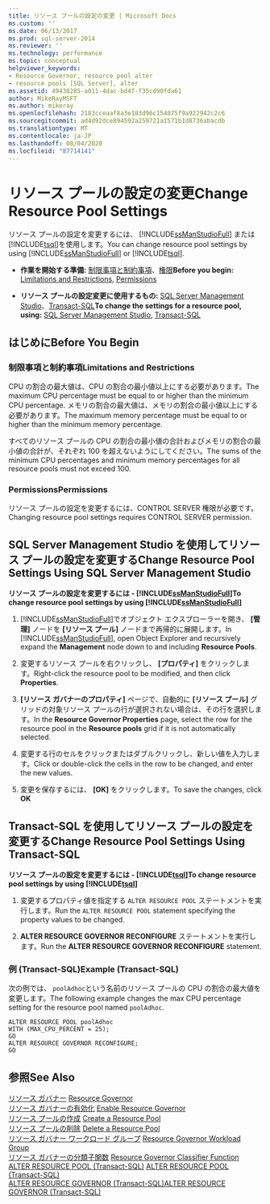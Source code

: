```yaml
---
title: リソース プールの設定の変更 | Microsoft Docs
ms.custom: ''
ms.date: 06/13/2017
ms.prod: sql-server-2014
ms.reviewer: ''
ms.technology: performance
ms.topic: conceptual
helpviewer_keywords:
- Resource Governor, resource pool alter
- resource pools [SQL Server], alter
ms.assetid: 49438285-a011-4dac-bd4f-f35cd90fda61
author: MikeRayMSFT
ms.author: mikeray
ms.openlocfilehash: 2183cceaaf8a3e183d96c154075f9a922942c2c6
ms.sourcegitcommit: ad4d92dce894592a259721a1571b1d8736abacdb
ms.translationtype: MT
ms.contentlocale: ja-JP
ms.lasthandoff: 08/04/2020
ms.locfileid: "87714141"
---
```

# <a name="change-resource-pool-settings"></a><span data-ttu-id="4c63e-102">リソース プールの設定の変更</span><span class="sxs-lookup"><span data-stu-id="4c63e-102">Change Resource Pool Settings</span></span>
  <span data-ttu-id="4c63e-103">リソース プールの設定を変更するには、 [!INCLUDE[ssManStudioFull](../../includes/ssmanstudiofull-md.md)] または [!INCLUDE[tsql](../../includes/tsql-md.md)]を使用します。</span><span class="sxs-lookup"><span data-stu-id="4c63e-103">You can change resource pool settings by using [!INCLUDE[ssManStudioFull](../../includes/ssmanstudiofull-md.md)] or [!INCLUDE[tsql](../../includes/tsql-md.md)].</span></span>  
  
-   <span data-ttu-id="4c63e-104">**作業を開始する準備:** [制限事項と制約事項](#LimitationsRestrictions)、[権限](#Permissions)</span><span class="sxs-lookup"><span data-stu-id="4c63e-104">**Before you begin:**  [Limitations and Restrictions](#LimitationsRestrictions), [Permissions](#Permissions)</span></span>  
  
-   <span data-ttu-id="4c63e-105">**リソース プールの設定変更に使用するもの:** [SQL Server Management Studio](#ChgRPProp)、[Transact-SQL](#ChgRPTSQL)</span><span class="sxs-lookup"><span data-stu-id="4c63e-105">**To change the settings for a resource pool, using:**  [SQL Server Management Studio](#ChgRPProp), [Transact-SQL](#ChgRPTSQL)</span></span>  
  
##  <a name="before-you-begin"></a><a name="BeforeYouBegin"></a> <span data-ttu-id="4c63e-106">はじめに</span><span class="sxs-lookup"><span data-stu-id="4c63e-106">Before You Begin</span></span>  
  
###  <a name="limitations-and-restrictions"></a><a name="LimitationsRestrictions"></a> <span data-ttu-id="4c63e-107">制限事項と制約事項</span><span class="sxs-lookup"><span data-stu-id="4c63e-107">Limitations and Restrictions</span></span>  
 <span data-ttu-id="4c63e-108">CPU の割合の最大値は、CPU の割合の最小値以上にする必要があります。</span><span class="sxs-lookup"><span data-stu-id="4c63e-108">The maximum CPU percentage must be equal to or higher than the minimum CPU percentage.</span></span> <span data-ttu-id="4c63e-109">メモリの割合の最大値は、メモリの割合の最小値以上にする必要があります。</span><span class="sxs-lookup"><span data-stu-id="4c63e-109">The maximum memory percentage must be equal to or higher than the minimum memory percentage.</span></span>  
  
 <span data-ttu-id="4c63e-110">すべてのリソース プールの CPU の割合の最小値の合計およびメモリの割合の最小値の合計が、それぞれ 100 を超えないようにしてください。</span><span class="sxs-lookup"><span data-stu-id="4c63e-110">The sums of the minimum CPU percentages and minimum memory percentages for all resource pools must not exceed 100.</span></span>  
  
###  <a name="permissions"></a><a name="Permissions"></a> <span data-ttu-id="4c63e-111">Permissions</span><span class="sxs-lookup"><span data-stu-id="4c63e-111">Permissions</span></span>  
 <span data-ttu-id="4c63e-112">リソース プールの設定を変更するには、CONTROL SERVER 権限が必要です。</span><span class="sxs-lookup"><span data-stu-id="4c63e-112">Changing resource pool settings requires CONTROL SERVER permission.</span></span>  
  
##  <a name="change-resource-pool-settings-using-sql-server-management-studio"></a><a name="ChgRPProp"></a> <span data-ttu-id="4c63e-113">SQL Server Management Studio を使用してリソース プールの設定を変更する</span><span class="sxs-lookup"><span data-stu-id="4c63e-113">Change Resource Pool Settings Using SQL Server Management Studio</span></span>  
 <span data-ttu-id="4c63e-114">**リソース プールの設定を変更するには - [!INCLUDE[ssManStudioFull](../../includes/ssmanstudiofull-md.md)]**</span><span class="sxs-lookup"><span data-stu-id="4c63e-114">**To change resource pool settings by using [!INCLUDE[ssManStudioFull](../../includes/ssmanstudiofull-md.md)]**</span></span>  
  
1.  <span data-ttu-id="4c63e-115">[!INCLUDE[ssManStudioFull](../../includes/ssmanstudiofull-md.md)]でオブジェクト エクスプローラーを開き、 **[管理]** ノードを **[リソース プール]** ノードまで再帰的に展開します。</span><span class="sxs-lookup"><span data-stu-id="4c63e-115">In [!INCLUDE[ssManStudioFull](../../includes/ssmanstudiofull-md.md)], open Object Explorer and recursively expand the **Management** node down to and including **Resource Pools**.</span></span>  
  
2.  <span data-ttu-id="4c63e-116">変更するリソース プールを右クリックし、 **[プロパティ]** をクリックします。</span><span class="sxs-lookup"><span data-stu-id="4c63e-116">Right-click the resource pool to be modified, and then click **Properties**.</span></span>  
  
3.  <span data-ttu-id="4c63e-117">**[リソース ガバナーのプロパティ]** ページで、自動的に **[リソース プール]** グリッドの対象リソース プールの行が選択されない場合は、その行を選択します。</span><span class="sxs-lookup"><span data-stu-id="4c63e-117">In the **Resource Governor Properties** page, select the row for the resource pool in the **Resource pools** grid if it is not automatically selected.</span></span>  
  
4.  <span data-ttu-id="4c63e-118">変更する行のセルをクリックまたはダブルクリックし、新しい値を入力します。</span><span class="sxs-lookup"><span data-stu-id="4c63e-118">Click or double-click the cells in the row to be changed, and enter the new values.</span></span>  
  
5.  <span data-ttu-id="4c63e-119">変更を保存するには、 **[OK]** をクリックします。</span><span class="sxs-lookup"><span data-stu-id="4c63e-119">To save the changes, click **OK**</span></span>  
  
##  <a name="change-resource-pool-settings-using-transact-sql"></a><a name="ChgRPTSQL"></a> <span data-ttu-id="4c63e-120">Transact-SQL を使用してリソース プールの設定を変更する</span><span class="sxs-lookup"><span data-stu-id="4c63e-120">Change Resource Pool Settings Using Transact-SQL</span></span>  
 <span data-ttu-id="4c63e-121">**リソース プールの設定を変更するには - [!INCLUDE[tsql](../../includes/tsql-md.md)]**</span><span class="sxs-lookup"><span data-stu-id="4c63e-121">**To change resource pool settings by using [!INCLUDE[tsql](../../includes/tsql-md.md)]**</span></span>  
  
1.  <span data-ttu-id="4c63e-122">変更するプロパティ値を指定する `ALTER RESOURCE POOL` ステートメントを実行します。</span><span class="sxs-lookup"><span data-stu-id="4c63e-122">Run the `ALTER RESOURCE POOL` statement specifying the property values to be changed.</span></span>  
  
2.  <span data-ttu-id="4c63e-123">**ALTER RESOURCE GOVERNOR RECONFIGURE** ステートメントを実行します。</span><span class="sxs-lookup"><span data-stu-id="4c63e-123">Run the **ALTER RESOURCE GOVERNOR RECONFIGURE** statement.</span></span>  
  
### <a name="example-transact-sql"></a><span data-ttu-id="4c63e-124">例 (Transact-SQL)</span><span class="sxs-lookup"><span data-stu-id="4c63e-124">Example (Transact-SQL)</span></span>  
 <span data-ttu-id="4c63e-125">次の例では、 `poolAdhoc`という名前のリソース プールの CPU の割合の最大値を変更します。</span><span class="sxs-lookup"><span data-stu-id="4c63e-125">The following example changes the max CPU percentage setting for the resource pool named `poolAdhoc`.</span></span>  
  
```  
ALTER RESOURCE POOL poolAdhoc  
WITH (MAX_CPU_PERCENT = 25);  
GO  
ALTER RESOURCE GOVERNOR RECONFIGURE;  
GO  
```  
  
## <a name="see-also"></a><span data-ttu-id="4c63e-126">参照</span><span class="sxs-lookup"><span data-stu-id="4c63e-126">See Also</span></span>  
 <span data-ttu-id="4c63e-127">[リソース ガバナー](resource-governor.md) </span><span class="sxs-lookup"><span data-stu-id="4c63e-127">[Resource Governor](resource-governor.md) </span></span>  
 <span data-ttu-id="4c63e-128">[リソース ガバナーの有効化](enable-resource-governor.md) </span><span class="sxs-lookup"><span data-stu-id="4c63e-128">[Enable Resource Governor](enable-resource-governor.md) </span></span>  
 <span data-ttu-id="4c63e-129">[リソース プールの作成](create-a-resource-pool.md) </span><span class="sxs-lookup"><span data-stu-id="4c63e-129">[Create a Resource Pool](create-a-resource-pool.md) </span></span>  
 <span data-ttu-id="4c63e-130">[リソース プールの削除](delete-a-resource-pool.md) </span><span class="sxs-lookup"><span data-stu-id="4c63e-130">[Delete a Resource Pool](delete-a-resource-pool.md) </span></span>  
 <span data-ttu-id="4c63e-131">[リソース ガバナー ワークロード グループ](resource-governor-workload-group.md) </span><span class="sxs-lookup"><span data-stu-id="4c63e-131">[Resource Governor Workload Group](resource-governor-workload-group.md) </span></span>  
 <span data-ttu-id="4c63e-132">[リソース ガバナーの分類子関数](resource-governor-classifier-function.md) </span><span class="sxs-lookup"><span data-stu-id="4c63e-132">[Resource Governor Classifier Function](resource-governor-classifier-function.md) </span></span>  
 <span data-ttu-id="4c63e-133">[ALTER RESOURCE POOL &#40;Transact-SQL&#41;](/sql/t-sql/statements/alter-resource-pool-transact-sql) </span><span class="sxs-lookup"><span data-stu-id="4c63e-133">[ALTER RESOURCE POOL &#40;Transact-SQL&#41;](/sql/t-sql/statements/alter-resource-pool-transact-sql) </span></span>  
 [<span data-ttu-id="4c63e-134">ALTER RESOURCE GOVERNOR &#40;Transact-SQL&#41;</span><span class="sxs-lookup"><span data-stu-id="4c63e-134">ALTER RESOURCE GOVERNOR &#40;Transact-SQL&#41;</span></span>](/sql/t-sql/statements/alter-resource-governor-transact-sql)  
  
  
